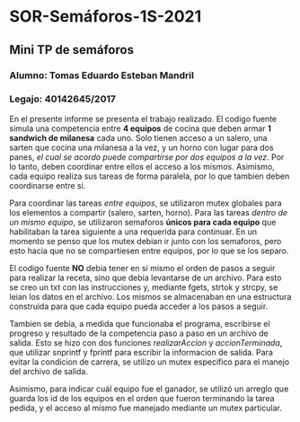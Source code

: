 # SOR-Semáforos-1S-2021

## Mini TP de semáforos

### Alumno: Tomas Eduardo Esteban Mandril
### Legajo: 40142645/2017

En el presente informe se presenta el trabajo realizado.
El codigo fuente simula una competencia entre **4 equipos** de cocina que deben armar **1 sandwich de milanesa** cada uno.
Solo tienen acceso a un salero, una sarten que cocina una milanesa a la vez, y un horno con lugar para dos panes, *el cual se acordo puede compartirse por dos equipos a la vez*.
Por lo tanto, deben coordinar entre ellos el acceso a los mismos.
Asimismo, cada equipo realiza sus tareas de forma paralela, por lo que tambien deben coordinarse entre si.

Para coordinar las tareas *entre equipos*, se utilizaron mutex globales para los elementos a compartir (salero, sarten, horno).
Para las tareas *dentro de un mismo equipo*, se utilizaron semaforos **únicos para cada equipo** que habilitaban la tarea siguiente a una requerida para continuar.
En un momento se penso que los mutex debian ir junto con los semaforos, pero esto hacia que no se compartiesen entre equipos, por lo que se los separo.

El codigo fuente **NO** debia tener en sí mismo el orden de pasos a seguir para realizar la receta, sino que debia levantarse de un archivo.
Para esto se creo un txt con las instrucciones y, mediante fgets, strtok y strcpy, se leian los datos en el archivo.
Los mismos se almacenaban en una estructura construida para que cada equipo pueda acceder a los pasos a seguir.

Tambien se debía, a medida que funcionaba el programa, escribirse el progreso y resultado de la competencia paso a paso en un archivo de salida.
Esto se hizo con dos funciones *realizarAccion* y *accionTerminada*, que utilizar snprintf y fprintf para escribir la informacion de salida.
Para evitar la condicion de carrera, se utilizo un mutex especifico para el manejo del archivo de salida.

Asimismo, para indicar cuál equipo fue el ganador, se utilizó un arreglo que guarda los id de los equipos en el orden que fueron terminando la tarea pedida, y el acceso al mismo fue manejado mediante un mutex particular.
